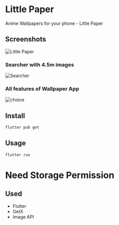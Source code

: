 # Little Paper
Anime Wallpapers for your phone - Little Paper

## Screenshots
![Little Paper](https://github.com/DaDaDaTheoryNow/Little-Paper/assets/105795587/b31dcc9c-e347-4ae5-8e8c-38a1c78a6ef7)

### Searcher with 4.5m images
![Searcher](https://github.com/DaDaDaTheoryNow/Little-Paper/assets/105795587/26eb602b-54c7-4555-ae5b-34ffb479aa29)

### All features of Wallpaper App
![choice](https://github.com/DaDaDaTheoryNow/Little-Paper/assets/105795587/0c9435ca-1f95-42e8-9c32-19ff6ec210f2)

## Install

```sh
flutter pub get
```

## Usage

```sh
flutter run
```
# Need Storage Permission

## Used
- Flutter
- GetX
- Image API
